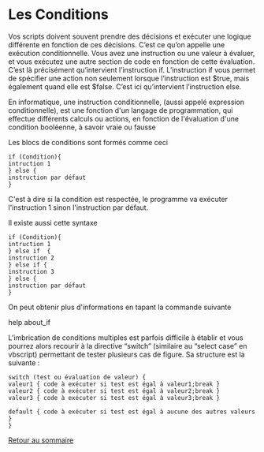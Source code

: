 # Les Conditions
Vos scripts doivent souvent prendre des décisions et exécuter une logique différente en fonction de ces décisions.
C’est ce qu’on appelle une exécution conditionnelle.
Vous avez une instruction ou une valeur à évaluer, et vous exécutez une autre section de code en fonction de cette évaluation.
C’est là précisément qu’intervient l’instruction if.
L’instruction if vous permet de spécifier une action non seulement lorsque l’instruction est $true, mais également quand elle est $false. C’est ici qu’intervient l’instruction else.

En informatique, une instruction conditionnelle, (aussi appelé expression conditionnelle), est une fonction d'un langage de programmation, qui effectue différents calculs ou actions, en fonction de l'évaluation d'une condition booléenne, à savoir vraie ou fausse

Les blocs de conditions sont formés comme ceci

```
if (Condition){
intruction 1
} else {
instruction par défaut 
}
```

C'est à dire si la condition est respectée, le programme va exécuter l'instruction 1 sinon l'instruction par défaut.

Il existe aussi cette syntaxe

```
if (Condition){
intruction 1
} else if  {
instruction 2
} else if {
instruction 3
} else {
instruction par défaut 
}
```

On peut obtenir plus d'informations en tapant la commande suivante

help about_if

L’imbrication de conditions multiples est parfois difficile à établir et vous pourrez alors recourir à la directive “switch” (similaire au “select case” en vbscript) permettant de tester plusieurs cas de figure. Sa structure est la suivante :

```
switch (test ou évaluation de valeur) {
valeur1 { code à exécuter si test est égal à valeur1;break }
valeur2 { code à exécuter si test est égal à valeur2;break }
valeur3 { code à exécuter si test est égal à valeur3;break }

default { code à exécuter si test est égal à aucune des autres valeurs }
}
```

[Retour au sommaire](https://github.com/Malo44490/Powershell/blob/main/README.md#sommaire)
